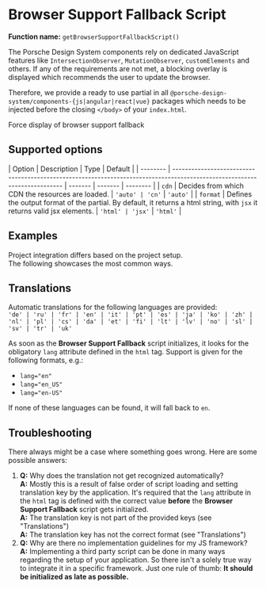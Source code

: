 # Browser Support Fallback Script

**Function name:** `getBrowserSupportFallbackScript()`

The Porsche Design System components rely on dedicated JavaScript features like `IntersectionObserver`,
`MutationObserver`, `customElements` and others. If any of the requirements are not met, a blocking overlay is displayed
which recommends the user to update the browser.

Therefore, we provide a ready to use partial in all `@porsche-design-system/components-{js|angular|react|vue}` packages
which needs to be injected before the closing `</body>` of your `index.html`.

<p-button v-on:click="showFallback">Force display of browser support fallback</p-button>

## Supported options

| Option   | Description                                                                                                               | Type    | Default |
| -------- | ------------------------------------------------------------------------------------------------------------------------- | ------- | ------- | -------- |
| `cdn`    | Decides from which CDN the resources are loaded.                                                                          | `'auto' | 'cn'`   | `'auto'` |
| `format` | Defines the output format of the partial. By default, it returns a html string, with `jsx` it returns valid jsx elements. | `'html' | 'jsx'`  | `'html'` |

## Examples

Project integration differs based on the project setup.  
The following showcases the most common ways.

<PartialDocs name="getBrowserSupportFallbackScript" :params="params" location="body"></PartialDocs>

## Translations

Automatic translations for the following languages are provided:  
`'de' | 'ru' | 'fr' | 'en' | 'it' | 'pt' | 'es' | 'ja' | 'ko' | 'zh' | 'nl' | 'pl' | 'cs' | 'da' | 'et' | 'fi' | 'lt' | 'lv' | 'no' | 'sl' | 'sv' | 'tr' | 'uk'`

As soon as the **Browser Support Fallback** script initializes, it looks for the obligatory `lang` attribute defined in
the `html` tag. Support is given for the following formats, e.g.:

- `lang="en"`
- `lang="en_US"`
- `lang="en-US"`

If none of these languages can be found, it will fall back to `en`.

## Troubleshooting

There always might be a case where something goes wrong. Here are some possible answers:

1. **Q:** Why does the translation not get recognized automatically?  
   **A:** Mostly this is a result of false order of script loading and setting translation key by the application. It's
   required that the `lang` attribute in the `html` tag is defined with the correct value **before** the **Browser
   Support Fallback** script gets initialized.  
   **A:** The translation key is not part of the provided keys (see "Translations")  
   **A:** The translation key has not the correct format (see "Translations")
2. **Q:** Why are there no implementation guidelines for my JS framework?  
   **A:** Implementing a third party script can be done in many ways regarding the setup of your application. So there
   isn't a solely true way to integrate it in a specific framework. Just one rule of thumb: **It should be initialized
   as late as possible.**

<script lang="ts">
import Vue from 'vue';
import Component from 'vue-class-component';
import { CDN_BASE_PATH, FALLBACKS_MANIFEST } from '@porsche-design-system/fallbacks';

@Component
export default class Code extends Vue {
  public params = [
    {
      value: ""
    },
    {
      value: "{ cdn: 'cn' }",
      comment: 'force using China CDN',
    },
  ];

  public showFallback = (): void => {
    const script = document.createElement('script');
    const src = `https://cdn.ui.porsche.com${CDN_BASE_PATH}/${FALLBACKS_MANIFEST.browserSupport}`;
    script.src = process.env.NODE_ENV === 'production' ? src : src.replace('https://cdn.ui.porsche.com/porsche-design-system', 'http://localhost:3001');
    document.body.appendChild(script);
  };
}
</script>
